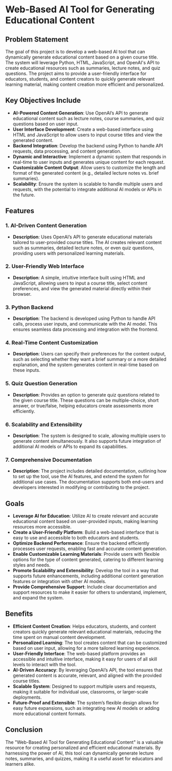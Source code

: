 # Web-Based AI Tool for Generating Educational Content

## Problem Statement
The goal of this project is to develop a web-based AI tool that can dynamically generate educational content based on a given course title. The system will leverage Python, HTML, JavaScript, and OpenAI's API to create educational resources such as summaries, lecture notes, and quiz questions. The project aims to provide a user-friendly interface for educators, students, and content creators to quickly generate relevant learning material, making content creation more efficient and personalized.

## Key Objectives Include

- **AI-Powered Content Generation**: Use OpenAI’s API to generate educational content such as lecture notes, course summaries, and quiz questions based on user input.
- **User Interface Development**: Create a web-based interface using HTML and JavaScript to allow users to input course titles and view the generated content.
- **Backend Integration**: Develop the backend using Python to handle API requests, data processing, and content generation.
- **Dynamic and Interactive**: Implement a dynamic system that responds in real-time to user inputs and generates unique content for each request.
- **Customizable Content Output**: Allow users to customize the length and format of the generated content (e.g., detailed lecture notes vs. brief summaries).
- **Scalability**: Ensure the system is scalable to handle multiple users and requests, with the potential to integrate additional AI models or APIs in the future.

## Features

### 1. AI-Driven Content Generation
   - **Description**: Uses OpenAI’s API to generate educational materials tailored to user-provided course titles. The AI creates relevant content such as summaries, detailed lecture notes, or even quiz questions, providing users with personalized learning materials.

### 2. User-Friendly Web Interface
   - **Description**: A simple, intuitive interface built using HTML and JavaScript, allowing users to input a course title, select content preferences, and view the generated material directly within their browser.

### 3. Python Backend
   - **Description**: The backend is developed using Python to handle API calls, process user inputs, and communicate with the AI model. This ensures seamless data processing and integration with the frontend.

### 4. Real-Time Content Customization
   - **Description**: Users can specify their preferences for the content output, such as selecting whether they want a brief summary or a more detailed explanation, and the system generates content in real-time based on these inputs.

### 5. Quiz Question Generation
   - **Description**: Provides an option to generate quiz questions related to the given course title. These questions can be multiple-choice, short answer, or true/false, helping educators create assessments more efficiently.

### 6. Scalability and Extensibility
   - **Description**: The system is designed to scale, allowing multiple users to generate content simultaneously. It also supports future integration of additional AI models or APIs to expand its capabilities.

### 7. Comprehensive Documentation
   - **Description**: The project includes detailed documentation, outlining how to set up the tool, use the AI features, and extend the system for additional use cases. The documentation supports both end-users and developers interested in modifying or contributing to the project.

## Goals

- **Leverage AI for Education**: Utilize AI to create relevant and accurate educational content based on user-provided inputs, making learning resources more accessible.
- **Create a User-Friendly Platform**: Build a web-based interface that is easy to use and accessible to both educators and students.
- **Optimize Backend Performance**: Ensure the backend efficiently processes user requests, enabling fast and accurate content generation.
- **Enable Customizable Learning Materials**: Provide users with flexible options for the type of content generated, catering to different learning styles and needs.
- **Promote Scalability and Extensibility**: Develop the tool in a way that supports future enhancements, including additional content generation features or integration with other AI models.
- **Provide Comprehensive Support**: Include clear documentation and support resources to make it easier for others to understand, implement, and expand the system.

## Benefits

- **Efficient Content Creation**: Helps educators, students, and content creators quickly generate relevant educational materials, reducing the time spent on manual content development.
- **Personalized Learning**: The tool creates content that can be customized based on user input, allowing for a more tailored learning experience.
- **User-Friendly Interface**: The web-based platform provides an accessible and intuitive interface, making it easy for users of all skill levels to interact with the tool.
- **AI-Driven Accuracy**: By leveraging OpenAI’s API, the tool ensures that generated content is accurate, relevant, and aligned with the provided course titles.
- **Scalable System**: Designed to support multiple users and requests, making it suitable for individual use, classrooms, or larger-scale deployments.
- **Future-Proof and Extensible**: The system’s flexible design allows for easy future expansions, such as integrating new AI models or adding more educational content formats.

## Conclusion
The "Web-Based AI Tool for Generating Educational Content" is a valuable resource for creating personalized and efficient educational materials. By harnessing the power of AI, this tool can dynamically generate lecture notes, summaries, and quizzes, making it a useful asset for educators and learners alike.
